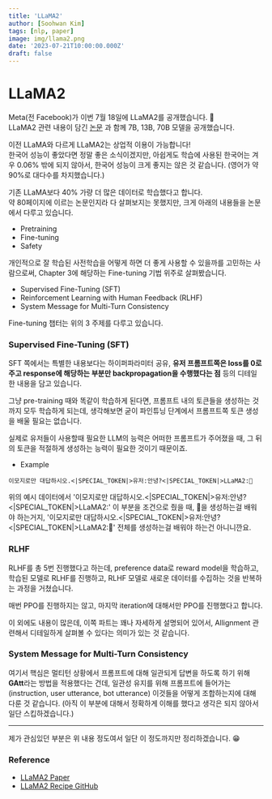 ```yaml
---
title: 'LLaMA2'
author: [Soohwan Kim]
tags: [nlp, paper]
image: img/llama2.png
date: '2023-07-21T10:00:00.000Z'
draft: false
---
```


# LLaMA2
  
Meta(전 Facebook)가 이번 7월 18일에 LLaMA2를 공개했습니다. 🎉   
LLaMA2 관련 내용이 담긴 [논문](https://arxiv.org/abs/2307.09288) 과 함께 7B, 13B, 70B 모델을 공개했습니다.  
  
이전 LLaMA와 다르게 LLaMA2는 상업적 이용이 가능합니다!  
한국어 성능이 좋았다면 정말 좋은 소식이겠지만, 아쉽게도 학습에 사용된 한국어는 겨우 0.06% 밖에 되지 않아서, 한국어 성능이 
크게 좋지는 않은 것 같습니다. (영어가 약 90%로 대다수를 차지했습니다.)
  
기존 LLaMA보다 40% 가량 더 많은 데이터로 학습했다고 합니다.    
약 80페이지에 이르는 논문인지라 다 살펴보지는 못했지만, 크게 아래의 내용들을 논문에서 다루고 있습니다.  
  
- Pretraining
- Fine-tuning
- Safety
  
개인적으로 잘 학습된 사전학습을 어떻게 하면 더 좋게 사용할 수 있을까를 고민하는 사람으로써, Chapter 3에 해당하는 
Fine-tuning 기법 위주로 살펴봤습니다.  
  
- Supervised Fine-Tuning (SFT)
- Reinforcement Learning with Human Feedback (RLHF)
- System Message for Multi-Turn Consistency
  
Fine-tuning 챕터는 위의 3 주제를 다루고 있습니다.  
  
### Supervised Fine-Tuning (SFT)
  
SFT 쪽에서는 특별한 내용보다는 하이퍼파라미터 공유, **유저 프롬프트쪽은 loss를 0로 주고 response에 해당하는 부분만 
backpropagation을 수행했다는 점** 등의 디테일한 내용을 담고 있습니다.  
  
그냥 pre-training 때와 똑같이 학습하게 된다면, 프롬프트 내의 토큰들을 생성하는 것까지 모두 학습하게 되는데, 
생각해보면 굳이 파인튜닝 단계에서 프롬프트쪽 토큰 생성을 배울 필요는 없습니다.  

실제로 유저들이 사용할때 필요한 LLM의 능력은 어떠한 프롬프트가 주어졌을 때, 그 뒤의 토큰을 적절하게 생성하는 능력이 필요한 것이기 때문이죠.  
  
- Example
  
```
이모지로만 대답하시오.<|SPECIAL_TOKEN|>유저:안녕?<|SPECIAL_TOKEN|>LLaMA2:👋
```
  
위의 예시 데이터에서 '이모지로만 대답하시오.<|SPECIAL_TOKEN|>유저:안녕?<|SPECIAL_TOKEN|>LLaMA2:' 이 부분을 조건으로 줬을 때, 
👋을 생성하는걸 배워야 하는거지, '이모지로만 대답하시오.<|SPECIAL_TOKEN|>유저:안녕?<|SPECIAL_TOKEN|>LLaMA2:👋' 전체를 생성하는걸 배워야 
하는건 아니니깐요.  
  
### RLHF
  
RLHF를 총 5번 진행했다고 하는데, preference data로 reward model을 학습하고, 학습된 모델로 RLHF를 진행하고, 
RLHF 모델로 새로운 데이터를 수집하는 것을 반복하는 과정을 거쳤습니다.  
  
매번 PPO를 진행하지는 않고, 마지막 iteration에 대해서만 PPO를 진행했다고 합니다.  
  
이 외에도 내용이 많은데, 이쪽 파트는 꽤나 자세하게 설명되어 있어서, Allignment 관련해서 디테일하게 살펴볼 수 있다는 의미가 있는 것 같습니다.  
  
### System Message for Multi-Turn Consistency
  
여기서 핵심은 멀티턴 상황에서 프롬프트에 대해 일관되게 답변을 하도록 하기 위해 **GAtt**라는 방법을 적용했다는 건데, 
일관성 유지를 위해 프롬프트에 들어가는 (instruction, user utterance, bot utterance) 이것들을 어떻게 조합하는지에 대해 다룬 것 같습니다. 
(아직 이 부분에 대해서 정확하게 이해를 했다고 생각은 되지 않아서 일단 스킵하겠습니다.)  
  
***
  
제가 관심있던 부분은 위 내용 정도여서 일단 이 정도까지만 정리하겠습니다. 😁
  
### Reference

- [LLaMA2 Paper](https://arxiv.org/abs/2307.09288.pdf)
- [LLaMA2 Recipe GitHub](https://github.com/facebookresearch/llama-recipes)

  

  

  
